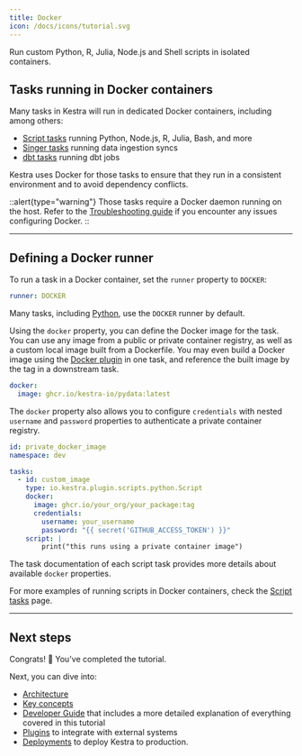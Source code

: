 ```yaml
---
title: Docker
icon: /docs/icons/tutorial.svg
---
```


Run custom Python, R, Julia, Node.js and Shell scripts in isolated containers.

## Tasks running in Docker containers

Many tasks in Kestra will run in dedicated Docker containers, including among others:
- [Script tasks](../08.developer-guide/03.scripts.md) running Python, Node.js, R, Julia, Bash, and more
- [Singer tasks](/plugins/plugin-singer) running data ingestion syncs
- [dbt tasks](/plugins/plugin-dbt) running dbt jobs

Kestra uses Docker for those tasks to ensure that they run in a consistent environment and to avoid dependency conflicts.


::alert{type="warning"}
Those tasks require a Docker daemon running on the host. Refer to the [Troubleshooting guide](../14.troubleshooting.md) if you encounter any issues configuring Docker.
::

---

## Defining a Docker runner

To run a task in a Docker container, set the `runner` property to `DOCKER`:

```yaml
runner: DOCKER
```

Many tasks, including [Python](/plugins/plugin-script-python/tasks/io.kestra.plugin.scripts.python.script), use the `DOCKER` runner by default.

Using the `docker` property, you can define the Docker image for the task. You can use any image from a public or private container registry, as well as a custom local image built from a Dockerfile. You may even build a Docker image using the [Docker plugin](/plugins/plugin-docker) in one task, and reference the built image by the tag in a downstream task.

```yaml
docker:
  image: ghcr.io/kestra-io/pydata:latest
```

The `docker` property also allows you to configure `credentials` with nested `username` and `password` properties to authenticate a private container registry.

```yaml
id: private_docker_image
namespace: dev

tasks:
  - id: custom_image
    type: io.kestra.plugin.scripts.python.Script
    docker:
      image: ghcr.io/your_org/your_package:tag
      credentials:
        username: your_username
        password: "{{ secret('GITHUB_ACCESS_TOKEN') }}"
    script: |
        print("this runs using a private container image")
```

The task documentation of each script task provides more details about available `docker` properties.

For more examples of running scripts in Docker containers, check the [Script tasks](../08.developer-guide/03.scripts.md) page.

---

## Next steps

Congrats! :tada: You've completed the tutorial.

Next, you can dive into:
- [Architecture](../04.architecture/index.md)
- [Key concepts](../07.concepts/index.md)
- [Developer Guide](../08.developer-guide/index.md) that includes a more detailed explanation of everything covered in this tutorial
- [Plugins](..//plugins/) to integrate with external systems
- [Deployments](../10.administrator-guide/index.md) to deploy Kestra to production.
